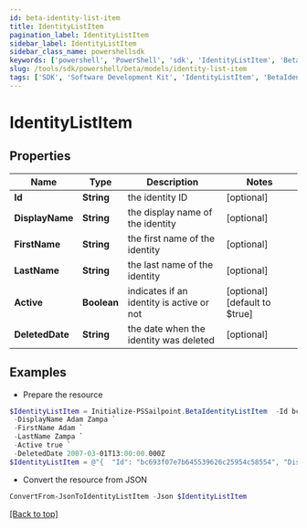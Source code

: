 ```yaml
---
id: beta-identity-list-item
title: IdentityListItem
pagination_label: IdentityListItem
sidebar_label: IdentityListItem
sidebar_class_name: powershellsdk
keywords: ['powershell', 'PowerShell', 'sdk', 'IdentityListItem', 'BetaIdentityListItem'] 
slug: /tools/sdk/powershell/beta/models/identity-list-item
tags: ['SDK', 'Software Development Kit', 'IdentityListItem', 'BetaIdentityListItem']
---
```



# IdentityListItem

## Properties

Name | Type | Description | Notes
------------ | ------------- | ------------- | -------------
**Id** | **String** | the identity ID | [optional] 
**DisplayName** | **String** | the display name of the identity | [optional] 
**FirstName** | **String** | the first name of the identity | [optional] 
**LastName** | **String** | the last name of the identity | [optional] 
**Active** | **Boolean** | indicates if an identity is active or not | [optional] [default to $true]
**DeletedDate** | **String** | the date when the identity was deleted | [optional] 

## Examples

- Prepare the resource
```powershell
$IdentityListItem = Initialize-PSSailpoint.BetaIdentityListItem  -Id bc693f07e7b645539626c25954c58554 `
 -DisplayName Adam Zampa `
 -FirstName Adam `
 -LastName Zampa `
 -Active true `
 -DeletedDate 2007-03-01T13:00:00.000Z
$IdentityListItem = @"{  "Id": "bc693f07e7b645539626c25954c58554", "DisplayName": "Adam Zampa", "FirstName": "Adam", "LastName": "Zampa", "Active": true, "DeletedDate": "2007-03-01T13:00:00.000Z" }"@
```

- Convert the resource from JSON
```powershell
ConvertFrom-JsonToIdentityListItem -Json $IdentityListItem
```


[[Back to top]](#) 

